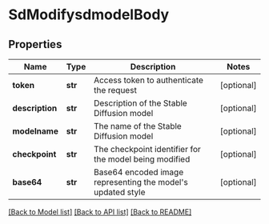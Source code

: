 # SdModifysdmodelBody

## Properties
Name | Type | Description | Notes
------------ | ------------- | ------------- | -------------
**token** | **str** | Access token to authenticate the request | [optional] 
**description** | **str** | Description of the Stable Diffusion model | [optional] 
**modelname** | **str** | The name of the Stable Diffusion model | [optional] 
**checkpoint** | **str** | The checkpoint identifier for the model being modified | [optional] 
**base64** | **str** | Base64 encoded image representing the model&#x27;s updated style | [optional] 

[[Back to Model list]](../README.md#documentation-for-models) [[Back to API list]](../README.md#documentation-for-api-endpoints) [[Back to README]](../README.md)

